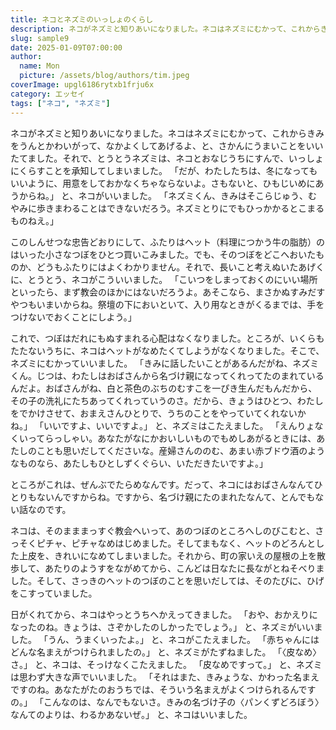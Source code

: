 ```yaml
---
title: ネコとネズミのいっしょのくらし
description: ネコがネズミと知りあいになりました。ネコはネズミにむかって、これからきみをうんとかわいがって、なかよくしてあげるよ、と、さかんにうまいことをいいたてました。
slug: sample9
date: 2025-01-09T07:00:00
author:
  name: Mon
  picture: /assets/blog/authors/tim.jpeg
coverImage: upgl6186rytxb1frju6x
category: エッセイ
tags: ["ネコ", "ネズミ"]
---
```


ネコがネズミと知りあいになりました。ネコはネズミにむかって、これからきみをうんとかわいがって、なかよくしてあげるよ、と、さかんにうまいことをいいたてました。それで、とうとうネズミは、ネコとおなじうちにすんで、いっしょにくらすことを承知してしまいました。
「だが、わたしたちは、冬になってもいいように、用意をしておかなくちゃならないよ。さもないと、ひもじいめにあうからね。」
と、ネコがいいました。
「ネズミくん、きみはそこらじゅう、むやみに歩きまわることはできないだろう。ネズミとりにでもひっかかるとこまるものねえ。」

このしんせつな忠告どおりにして、ふたりはヘット（料理につかう牛の脂肪）のはいった小さなつぼをひとつ買いこみました。でも、そのつぼをどこへおいたものか、どうもふたりにはよくわかりません。それで、長いこと考えぬいたあげくに、とうとう、ネコがこういいました。
「こいつをしまっておくのにいい場所といったら、まず教会のほかにはないだろうよ。あそこなら、まさかぬすみだすやつもいまいからね。祭壇の下においといて、入り用なときがくるまでは、手をつけないでおくことにしよう。」

これで、つぼはだれにもぬすまれる心配はなくなりました。ところが、いくらもたたないうちに、ネコはヘットがなめたくてしようがなくなりました。そこで、ネズミにむかっていいました。
「きみに話したいことがあるんだがね、ネズミくん。じつは、わたしはおばさんから名づけ親になってくれってたのまれているんだよ。おばさんがね、白と茶色のぶちのむすこを一ぴき生んだもんだから、その子の洗礼にたちあってくれっていうのさ。だから、きょうはひとつ、わたしをでかけさせて、おまえさんひとりで、うちのことをやっていてくれないかね。」
「いいですよ、いいですよ。」
と、ネズミはこたえました。
「えんりょなくいってらっしゃい。あなたがなにかおいしいものでもめしあがるときには、あたしのことも思いだしてくださいな。産婦さんののむ、あまい赤ブドウ酒のようなものなら、あたしもひとしずくぐらい、いただきたいですよ。」

ところがこれは、ぜんぶでたらめなんです。だって、ネコにはおばさんなんてひとりもないんですからね。ですから、名づけ親にたのまれたなんて、とんでもない話なのです。

ネコは、そのまままっすぐ教会へいって、あのつぼのところへしのびこむと、さっそくピチャ、ピチャなめはじめました。そしてまもなく、ヘットのどろんとした上皮を、きれいになめてしまいました。それから、町の家いえの屋根の上を散歩して、あたりのようすをながめてから、こんどは日なたに長ながとねそべりました。そして、さっきのヘットのつぼのことを思いだしては、そのたびに、ひげをこすっていました。

日がくれてから、ネコはやっとうちへかえってきました。
「おや、おかえりになったのね。きょうは、さぞかしたのしかったでしょう。」
と、ネズミがいいました。
「うん、うまくいったよ。」
と、ネコがこたえました。
「赤ちゃんにはどんな名まえがつけられましたの。」
と、ネズミがたずねました。
「〈皮なめ〉さ。」
と、ネコは、そっけなくこたえました。
「皮なめですって。」
と、ネズミは思わず大きな声でいいました。
「それはまた、きみょうな、かわった名まえですのね。あなたがたのおうちでは、そういう名まえがよくつけられるんですの。」
「こんなのは、なんでもないさ。きみの名づけ子の〈パンくずどろぼう〉なんてのよりは、わるかあないぜ。」
と、ネコはいいました。
